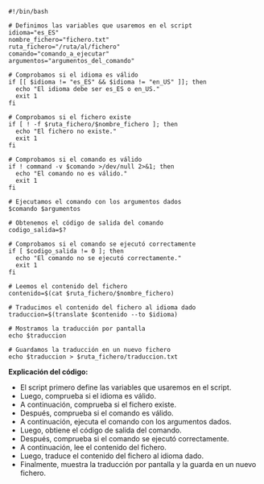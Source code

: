 ```shell
#!/bin/bash

# Definimos las variables que usaremos en el script
idioma="es_ES"
nombre_fichero="fichero.txt"
ruta_fichero="/ruta/al/fichero"
comando="comando_a_ejecutar"
argumentos="argumentos_del_comando"

# Comprobamos si el idioma es válido
if [[ $idioma != "es_ES" && $idioma != "en_US" ]]; then
  echo "El idioma debe ser es_ES o en_US."
  exit 1
fi

# Comprobamos si el fichero existe
if [ ! -f $ruta_fichero/$nombre_fichero ]; then
  echo "El fichero no existe."
  exit 1
fi

# Comprobamos si el comando es válido
if ! command -v $comando >/dev/null 2>&1; then
  echo "El comando no es válido."
  exit 1
fi

# Ejecutamos el comando con los argumentos dados
$comando $argumentos

# Obtenemos el código de salida del comando
codigo_salida=$?

# Comprobamos si el comando se ejecutó correctamente
if [ $codigo_salida != 0 ]; then
  echo "El comando no se ejecutó correctamente."
  exit 1
fi

# Leemos el contenido del fichero
contenido=$(cat $ruta_fichero/$nombre_fichero)

# Traducimos el contenido del fichero al idioma dado
traduccion=$(translate $contenido --to $idioma)

# Mostramos la traducción por pantalla
echo $traduccion

# Guardamos la traducción en un nuevo fichero
echo $traduccion > $ruta_fichero/traduccion.txt
```

**Explicación del código:**

* El script primero define las variables que usaremos en el script.
* Luego, comprueba si el idioma es válido.
* A continuación, comprueba si el fichero existe.
* Después, comprueba si el comando es válido.
* A continuación, ejecuta el comando con los argumentos dados.
* Luego, obtiene el código de salida del comando.
* Después, comprueba si el comando se ejecutó correctamente.
* A continuación, lee el contenido del fichero.
* Luego, traduce el contenido del fichero al idioma dado.
* Finalmente, muestra la traducción por pantalla y la guarda en un nuevo fichero.